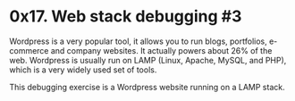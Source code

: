 # 0x17. Web stack debugging #3

Wordpress is a very popular tool, it allows you to run blogs, portfolios, e-commerce and company websites. It actually powers about 26% of the web. Wordpress is usually run on LAMP (Linux, Apache, MySQL, and PHP), which is a very widely used set of tools.

This debugging exercise is a Wordpress website running on a LAMP stack.
